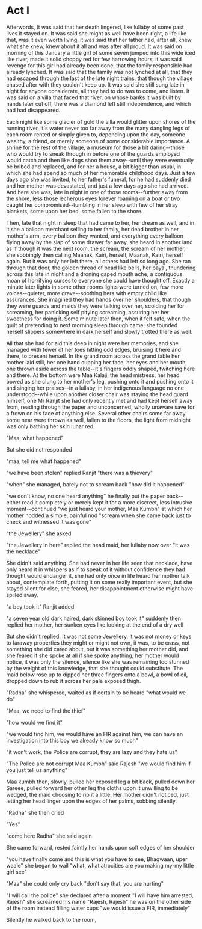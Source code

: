 # Act I



Afterwords, It was said that her death lingered, like lullaby of some past lives it stayed on. It was said she might as well have been right, a life like that, was it even worth living, it was said that her father had, after all, knew what she knew, knew about it all and was after all proud. It was said on morning of this January a little girl of some seven jumped into this wide iced like river, made it solid choppy red for few harrowing hours, it was said revenge for this girl had already been done, that the family responsible had already lynched. It was said that the family was not lynched at all, that they had escaped through the last of the late night trains, that though the village chased after with they couldn't keep up. It was said she still sung late in night for anyone considerate, all they had to do was to come, and listen. It was said on a villa that faced that river, on whose banks it was built by hands later cut off, there was a diamond left still independence, and which had had disappeared. 

Each night like some glacier of gold the villa would glitter upon shores of the running river, it's water never too far away from the many dangling legs of each room rented or simply given to, depending upon the day, someone wealthy, a friend, or merely someone of some considerable importance. A shrine for the rest of the village, a museum for those a bit daring--those who would try to sneak through in before one of the guards employed would catch and then like dogs shoo them away--until they were eventually be bribed and replaced, and for her a house, a bit bigger than usual, in which she had spend so much of her memorable childhood days. Just a few days ago she was invited, to her father's funeral, for he had suddenly died and her mother was devastated, and just a few days ago she had arrived. And here she was, late in night in one of those rooms--further away from the shore, less those lecherous eyes forever roaming on a boat or two caught her compromised--tumbling in her sleep with few of her stray blankets, some upon her bed, some fallen to the shore.

Then, late that night in sleep that had came to her, her dream as well, and in it she a balloon merchant selling to her family, her dead brother in her mother's arm, every balloon they wanted, and everything every balloon flying away by the slap of some drawer far away, she heard in another land as if though it was the next room, the scream, the scream of her mother, she sobbingly then calling Maanak, Kairi, herself, Maanak, Kairi, herself again. But it was only her left there, all others had left so long ago. She ran through that door, the golden thread of bead like bells, her payal, thundering across this late in night and a droning gaped mouth ache, a contiguous moan of horrifying curses to everyone she could have thought off. Exactly a minute later lights in some other rooms lights were turned on, few more voices--quieter, more grave--soothing hers with empty child like assurances. She imagined they had hands over her shoulders, that though they were guards and maids they were talking over her, scolding her for screaming, her panicking self pitying screaming, assuring her her sweetness for doing it. Some minute later then, when it felt safe, when the guilt of pretending to next morning sleep through came, she founded herself slippers somewhere in dark herself and slowly trotted there as well. 

All that she had for aid this deep in night were her memories, and she managed with fewer of her toes hitting odd edges, bruising it here and there, to present herself. In the grand room across the grand table her mother laid still, her one hand cupping her face, her eyes and her mouth, one thrown aside across the table--it's fingers oddly shaped, twitching here and there. At the bottom were Maa Kalaji, the head mistress, her head bowed as she clung to her mother's leg, pushing onto it and pushing onto it and singing her praises--in a lullaby, in her indigenous language no one understood--while upon another closer chair was staying the head guard himself, one Mr Ranjit she had only recently met and had kept herself away from, reading through the paper and unconcerned, wholly unaware save for a frown on his face of anything else. Several other chairs some far away some near were thrown as well, fallen to the floors, the light from midnight was only bathing her skin lunar red. 

"Maa, what happened"

But she did not responded 

"maa, tell me what happened" 

"we have been stolen" replied Ranjit "there was a thievery"

"when" she managed, barely not to scream back "how did it happened"

"we don't know, no one heard anything" he finally put the paper back--either read it completely or merely kept it for a more discreet, less intrusive moment--continued "we just heard your mother, Maa Kumbh" at which her mother nodded a simple, painful nod "scream when she came back just to check and witnessed it was gone"

"the Jewellery" she asked 

"the Jewellery in here" replied the head maid, her lullaby now over "it was the necklace"

She didn't said anything. She had never in her life seen that necklace, have only heard it in whispers as if to speak of it without confidence they had thought would endanger it, she had only once in life heard her mother talk about, contemplate forth, putting it on some really important event, but she stayed silent for else, she feared, her disappointment otherwise might have spilled away. 

"a boy took it" Ranjit added 

"a seven year old dark haired, dark skinned boy took it" suddenly then replied her mother, her sunken eyes like looking at the end of a dry well 

But she didn't replied. It was not some Jewellery, it was not money or keys to faraway properties they might or might not own, it was, to be crass, not something she did cared about, but it was something her mother did, and she feared if she spoke at all if she spoke anything, her mother would notice, it was only the silence, silence like she was remaining too stunned by the weight of this knowledge, that she thought could substitute. The maid below rose up to dipped her three fingers onto a bowl, a bowl of oil, dropped down to rub it across her pale exposed thigh. 

"Radha" she whispered, waited as if certain to be heard "what would we do"

"Maa, we need to find the thief"

"how would we find it"

"we would find him, we would have an FIR against him, we can have an investigation into this boy we already know so much"

"it won't work, the Police are corrupt, they are lazy and they hate us"

"The Police are not corrupt Maa Kumbh" said Rajesh "we would find him if you just tell us anything"

Maa kumbh then, slowly, pulled her exposed leg a bit back, pulled down her Sareee, pulled forward her other leg the cloths upon it unwilling to be wedged, the maid choosing to rip it a little. Her mother didn't noticed, just letting her head linger upon the edges of her palms, sobbing silently. 

"Radha" she then cried 

"Yes"

"come here Radha" she said again 

She came forward, rested faintly her hands upon soft edges of her shoulder

"you have finally come and this is what you have to see, Bhagwaan, uper waale" she began to wail "what, what atrocities are you making my-my little girl see"

"Maa" she could only cry back "don't say that, you are hurting"

"I will call the police" she declared after a moment "I will have him arrested, Rajesh" she screamed his name "Rajesh, Rajesh" he was on the other side of the room instead filling water cups "we would issue a FIR, immediately"

Silently he walked back to the room, 